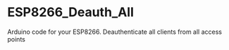 # ESP8266_Deauth_All
Arduino code for your ESP8266. Deauthenticate all clients from all access points
